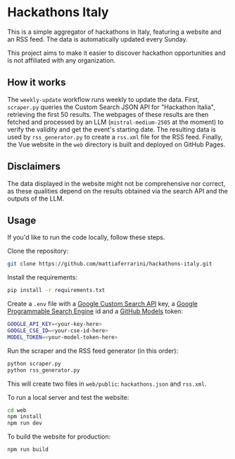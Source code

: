 # Hackathons Italy

This is a simple aggregator of hackathons in Italy, featuring a website and an RSS feed. The data is automatically updated every Sunday.

This project aims to make it easier to discover hackathon opportunities and is not affiliated with any organization.

## How it works

The `weekly-update` workflow runs weekly to update the data. First, `scraper.py` queries the Custom Search JSON API for "Hackathon Italia", retrieving the first 50 results. The webpages of these results are then fetched and processed by an LLM (`mistral-medium-2505` at the moment) to verify the validity and get the event's starting date. The resulting data is used by `rss_generator.py` to create a `rss.xml` file for the RSS feed. Finally, the Vue website in the `web` directory is built and deployed on GitHub Pages.

## Disclaimers

The data displayed in the website might not be comprehensive nor correct, as these qualities depend on the results obtained via the search API and the outputs of the LLM.

## Usage

If you'd like to run the code locally, follow these steps.

Clone the repository:
```bash
git clone https://github.com/mattiaferrarini/hackathons-italy.git
```

Install the requirements:
```bash
pip install -r requirements.txt
```

Create a `.env` file with a [Google Custom Search API](https://developers.google.com/custom-search/v1/overview) key, a [Google Programmable Search Engine](https://programmablesearchengine.google.com/controlpanel/all) id and a [GitHub Models](https://github.com/marketplace/models/azureml-mistral/mistral-medium-2505) token:
```bash
GOOGLE_API_KEY=<your-key-here>
GOOGLE_CSE_ID=<your-cse-id-here>
MODEL_TOKEN=<your-model-token-here>
```

Run the scraper and the RSS feed generator (in this order):
```bash
python scraper.py
python rss_generator.py
```

This will create two files in `web/public`: `hackathons.json` and `rss.xml`.

To run a local server and test the website:
```bash
cd web
npm install
npm run dev
```

To build the website for production:
```bash
npm run build
```
